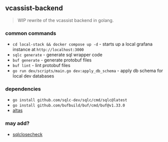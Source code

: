 ## vcassist-backend

> WIP rewrite of the vcassist backend in golang.

### common commands

- `cd local-stack && docker compose up -d` - starts up a local grafana instance at `http://localhost:3000`
- `sqlc generate` - generate sql wrapper code
- `buf generate` - generate protobuf files
- `buf lint` - lint protobuf files
- `go run dev/scripts/main.go dev:apply_db_schema` - apply db schema for local dev databases

### dependencies

- `go install github.com/sqlc-dev/sqlc/cmd/sqlc@latest`
- `go install github.com/bufbuild/buf/cmd/buf@v1.33.0`
- [altas](https://atlasgo.io/getting-started#installation)

### may add?

- [sqlclosecheck](https://github.com/ryanrolds/sqlclosecheck)

